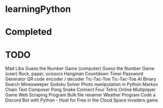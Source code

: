 # learningPython


# Completed


# TODO
Mad Libs
Guess the Number Game (computer)
Guess the Number Game (user)
Rock, paper, scissors
Hangman
Countdown Timer
Password Generator
QR code encoder / decoder
Tic-Tac-Toe
Tic-Tac-Toe AI
Binary Search
Minesweeper
Sudoku Solver
Photo manipulation in Python
Markov Chain Text Composer
Pong
Snake
Connect Four
Tetris
Online Multiplayer Game
Web Scraping Program
Bulk file renamer
Weather Program
Code a Discord Bot with Python - Host for Free in the Cloud
Space invaders game
